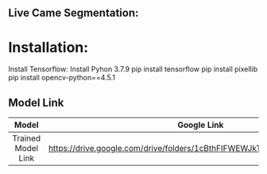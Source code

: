 ## Live Came Segmentation:
# Installation:
Install Tensorflow:
Install  Pyhon 3.7.9
pip install tensorflow
pip install pixellib 
pip install opencv-python==4.5.1

## Model Link

|Model |Google Link|
|:---:|:---:|
|Trained Model Link|https://drive.google.com/drive/folders/1cBthFIFWEWJkTs2ALvkRzYUrgSSUYeV2|


